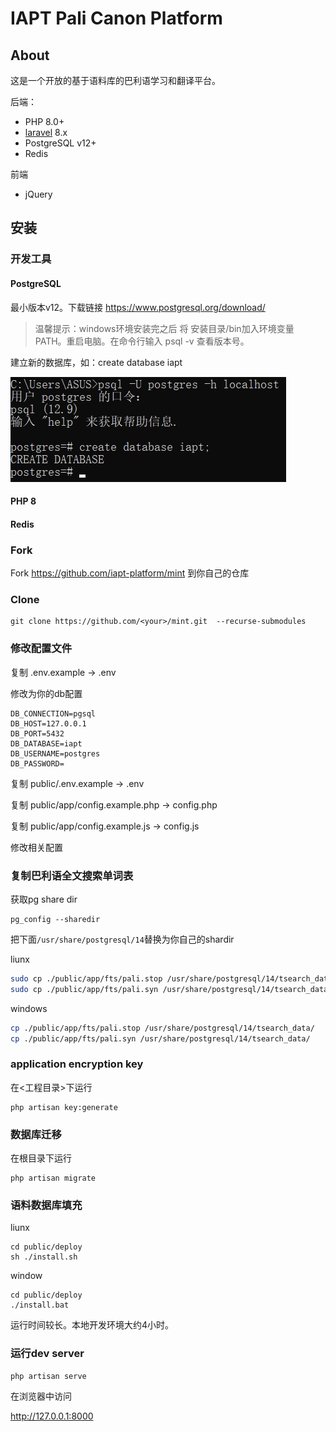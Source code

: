 # IAPT Pali Canon Platform

## About

这是一个开放的基于语料库的巴利语学习和翻译平台。

后端：
- PHP 8.0+
- [laravel](https://laravel.com/docs) 8.x
- PostgreSQL v12+
- Redis

前端
- jQuery



## 安装

### 开发工具

#### PostgreSQL

最小版本v12。下载链接
https://www.postgresql.org/download/

>温馨提示：windows环境安装完之后 将 安装目录/bin加入环境变量 PATH。重启电脑。在命令行输入 psql -v 查看版本号。

建立新的数据库，如：create database iapt

![createdb](public/documents/imgs/createdb.jpg)

#### PHP 8

#### Redis

### Fork

Fork https://github.com/iapt-platform/mint 到你自己的仓库

### Clone

```
git clone https://github.com/<your>/mint.git  --recurse-submodules

```
### 修改配置文件

复制 .env.example -> .env

修改为你的db配置
```
DB_CONNECTION=pgsql
DB_HOST=127.0.0.1
DB_PORT=5432
DB_DATABASE=iapt
DB_USERNAME=postgres
DB_PASSWORD=
```

复制 public/.env.example -> .env

复制 public/app/config.example.php -> config.php

复制 public/app/config.example.js -> config.js

修改相关配置

### 复制巴利语全文搜索单词表

获取pg share dir

```
pg_config --sharedir
```

把下面`/usr/share/postgresql/14`替换为你自己的shardir

liunx
```bash
sudo cp ./public/app/fts/pali.stop /usr/share/postgresql/14/tsearch_data/
sudo cp ./public/app/fts/pali.syn /usr/share/postgresql/14/tsearch_data/
```
windows
```bash
cp ./public/app/fts/pali.stop /usr/share/postgresql/14/tsearch_data/
cp ./public/app/fts/pali.syn /usr/share/postgresql/14/tsearch_data/
```

### application encryption key

在<工程目录>下运行
```
php artisan key:generate
```

### 数据库迁移

在根目录下运行

```
php artisan migrate
```

### 语料数据库填充

liunx
```
cd public/deploy
sh ./install.sh
```

window
```
cd public/deploy
./install.bat
```
运行时间较长。本地开发环境大约4小时。


### 运行dev server

```
php artisan serve
```

在浏览器中访问

http://127.0.0.1:8000
